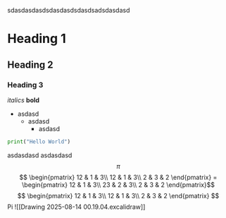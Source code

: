 sdasdasdasdsdasdasdsdasdsadsdasdasd
# Heading 1
## Heading 2
### Heading 3
*italics*
**bold**
- asdasd
	- asdasd
		- asdasd

```python
print("Hello World")
```
asdasdasd
asdasdasd
$$ \pi $$
$$ \begin{pmatrix}
12 & 1 & 3\\
12 & 1 & 3\\
2 & 3 & 2
\end{pmatrix} = \begin{pmatrix}
12 & 1 & 3\\
23 & 2 & 3\\
2 & 3 & 2
\end{pmatrix}$$
$$ \begin{pmatrix}
12 & 1 & 3\\
12 & 1 & 3\\
2 & 3 & 2
\end{pmatrix} $$
Pi
![[Drawing 2025-08-14 00.19.04.excalidraw]]
